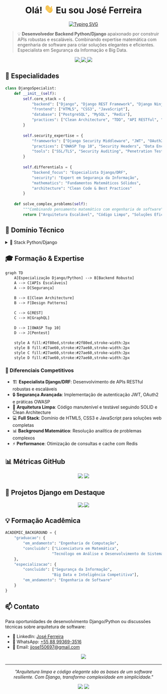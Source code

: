 # <div align="center">Olá! <img src="https://raw.githubusercontent.com/ABSphreak/ABSphreak/master/gifs/Hi.gif" width="30px"> Eu sou José Ferreira</div>

<div align="center">
  <a href="https://git.io/typing-svg">
    <img src="https://readme-typing-svg.demolab.com?font=Fira+Code&weight=600&size=24&pause=1000&color=2F81F7&center=true&vCenter=true&width=435&lines=Django+%26+DRF+Specialist;Python+Backend+Developer;Clean+Architecture+Expert;Secure+Development+Pro" alt="Typing SVG" />
  </a>
</div>

> 💡 **Desenvolvedor Backend Python/Django** apaixonado por construir APIs robustas e escaláveis. Combinando expertise matemática com engenharia de software para criar soluções elegantes e eficientes. Especialista em Segurança da Informação e Big Data.

<div align="center">
  <a href="https://www.linkedin.com/in/josé-ferreira-9a659a242/">
    <img src="https://img.shields.io/badge/LinkedIn-0077B5?style=for-the-badge&logo=linkedin&logoColor=white" />
  </a>
  <a href="https://api.whatsapp.com/send?phone=+5588993693516">
    <img src="https://img.shields.io/badge/WhatsApp-25D366?style=for-the-badge&logo=whatsapp&logoColor=white" />
  </a>
  <a href="mailto:jjose150697@gmail.com">
    <img src="https://img.shields.io/badge/Gmail-D14836?style=for-the-badge&logo=gmail&logoColor=white" />
  </a>
</div>

## 🎯 Especialidades

```python
class DjangoSpecialist:
    def __init__(self):
        self.core_stack = {
            "backend": ["Django", "Django REST Framework", "Django Ninja", "Celery"],
            "frontend": ["HTML5", "CSS3", "JavaScript"],
            "database": ["PostgreSQL", "MySQL", "Redis"],
            "practices": ["Clean Architecture", "TDD", "API RESTful", "SOLID"]
        }
        
        self.security_expertise = {
            "frameworks": ["Django Security Middleware", "JWT", "OAuth2"],
            "practices": ["OWASP Top 10", "Security Headers", "Data Encryption"],
            "tools": ["SSL/TLS", "Security Auditing", "Penetration Testing"]
        }
        
        self.differentials = {
            "backend_focus": "Especialista Django/DRF",
            "security": "Expert em Segurança da Informação",
            "mathematics": "Fundamentos Matemáticos Sólidos",
            "architecture": "Clean Code & Best Practices"
        }
    
    def solve_complex_problems(self):
        """Combinando pensamento matemático com engenharia de software"""
        return ["Arquitetura Escalável", "Código Limpo", "Soluções Eficientes"]
```

## 🚀 Domínio Técnico

<details>
<summary>🐍 Stack Python/Django</summary>

### Backend Expertise
![Python](https://img.shields.io/badge/Python-3776AB?style=for-the-badge&logo=python&logoColor=white)
![Django](https://img.shields.io/badge/Django-092E20?style=for-the-badge&logo=django&logoColor=white)
![DRF](https://img.shields.io/badge/Django_REST_Framework-092E20?style=for-the-badge&logo=django&logoColor=white)
![Celery](https://img.shields.io/badge/Celery-37814A?style=for-the-badge&logo=celery&logoColor=white)

### Frontend & Design
![HTML5](https://img.shields.io/badge/HTML5-E34F26?style=for-the-badge&logo=html5&logoColor=white)
![CSS3](https://img.shields.io/badge/CSS3-1572B6?style=for-the-badge&logo=css3&logoColor=white)
![JavaScript](https://img.shields.io/badge/JavaScript-F7DF1E?style=for-the-badge&logo=javascript&logoColor=black)
![Bootstrap](https://img.shields.io/badge/Bootstrap-563D7C?style=for-the-badge&logo=bootstrap&logoColor=white)

### Banco de Dados
![PostgreSQL](https://img.shields.io/badge/PostgreSQL-316192?style=for-the-badge&logo=postgresql&logoColor=white)
![MySQL](https://img.shields.io/badge/MySQL-00000F?style=for-the-badge&logo=mysql&logoColor=white)
![Redis](https://img.shields.io/badge/Redis-DC382D?style=for-the-badge&logo=redis&logoColor=white)

### DevOps & Ferramentas
![Docker](https://img.shields.io/badge/Docker-2496ED?style=for-the-badge&logo=docker&logoColor=white)
![AWS](https://img.shields.io/badge/AWS-232F3E?style=for-the-badge&logo=amazon-aws&logoColor=white)
![Nginx](https://img.shields.io/badge/Nginx-009639?style=for-the-badge&logo=nginx&logoColor=white)
</details>

## 🎓 Formação & Expertise

```mermaid
graph TD
    A[Especialização Django/Python] --> B[Backend Robusto]
    A --> C[APIs Escaláveis]
    A --> D[Segurança]
    
    B --> E[Clean Architecture]
    B --> F[Design Patterns]
    
    C --> G[REST]
    C --> H[GraphQL]
    
    D --> I[OWASP Top 10]
    D --> J[Pentest]
    
    style A fill:#2f80ed,stroke:#2f80ed,stroke-width:2px
    style B fill:#27ae60,stroke:#27ae60,stroke-width:2px
    style C fill:#27ae60,stroke:#27ae60,stroke-width:2px
    style D fill:#27ae60,stroke:#27ae60,stroke-width:2px
```

### 🌟 Diferenciais Competitivos
- 🏗️ **Especialista Django/DRF**: Desenvolvimento de APIs RESTful robustas e escaláveis
- 🔒 **Segurança Avançada**: Implementação de autenticação JWT, OAuth2 e práticas OWASP
- 🎯 **Arquitetura Limpa**: Código manutenível e testável seguindo SOLID e Clean Architecture
- 💻 **Full Stack**: Domínio de HTML5, CSS3 e JavaScript para soluções web completas
- 📊 **Background Matemático**: Resolução analítica de problemas complexos
- ⚡ **Performance**: Otimização de consultas e cache com Redis

## 📊 Métricas GitHub

<div align="center">
  <img height="180em" src="https://github-readme-stats.vercel.app/api?username=josejfs&show_icons=true&theme=tokyonight&include_all_commits=true&count_private=true&hide_border=true"/>
  <img height="180em" src="https://github-readme-stats.vercel.app/api/top-langs/?username=josejfs&layout=compact&langs_count=7&theme=tokyonight&hide_border=true"/>
</div>

## 🎯 Projetos Django em Destaque

<div align="center">
  <a href="https://github.com/josejfs/sistema-de-agendamentos">
    <img align="center" src="https://github-readme-stats.vercel.app/api/pin/?username=josejfs&repo=sistema-de-agendamentos&theme=tokyonight" />
  </a>
  <a href="https://github.com/josejfs/ai-driver-assistant">
    <img align="center" src="https://github-readme-stats.vercel.app/api/pin/?username=josejfs&repo=ai-driver-assistant&theme=tokyonight" />
  </a>
</div>

## 💡 Formação Acadêmica

```python
ACADEMIC_BACKGROUND = {
    "graduacao": {
        "em_andamento": "Engenharia de Computação",
        "concluido": ["Licenciatura em Matemática", 
                     "Tecnólogo em Análise e Desenvolvimento de Sistemas"]
    },
    "especializacao": {
        "concluido": ["Segurança da Informação",
                     "Big Data e Inteligência Competitiva"],
        "em_andamento": "Engenharia de Software"
    }
}
```

## 📫 Contato

Para oportunidades de desenvolvimento Django/Python ou discussões técnicas sobre arquitetura de software:

- 💼 LinkedIn: [José Ferreira](https://www.linkedin.com/in/josé-ferreira-9a659a242/)
- 📱 WhatsApp: [+55 88 99369-3516](https://api.whatsapp.com/send?phone=+5588993693516)
- 📧 Email: [jjose150697@gmail.com](mailto:jjose150697@gmail.com)

<div align="center">
  <img src="https://github-readme-streak-stats.herokuapp.com/?user=josejfs&theme=tokyonight&hide_border=true"/>
</div>

---
<p align="center">
  <i>"Arquitetura limpa e código elegante são as bases de um software resiliente. Com Django, transformo complexidade em simplicidade."</i>
</p>

<div align="center">
  <img src="https://forthebadge.com/images/badges/built-with-love.svg" />
  <img src="https://forthebadge.com/images/badges/made-with-python.svg" />
</div>
